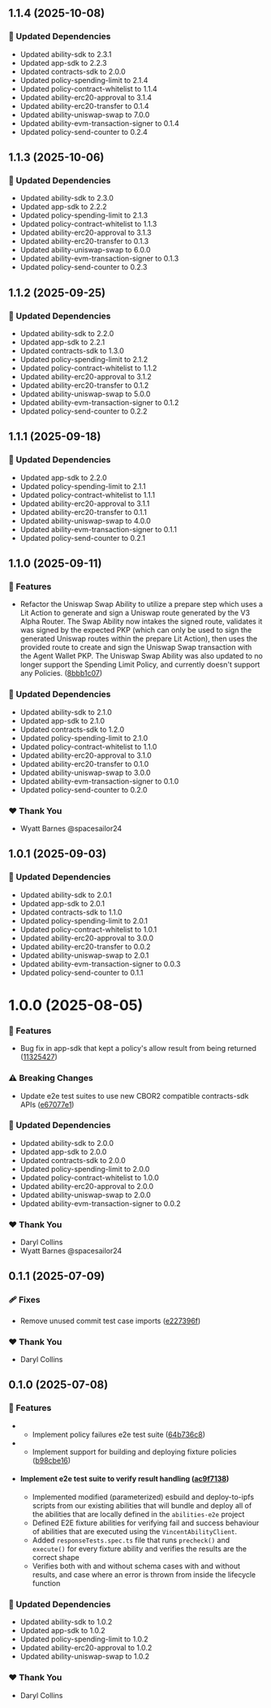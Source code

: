 ## 1.1.4 (2025-10-08)

### 🧱 Updated Dependencies

- Updated ability-sdk to 2.3.1
- Updated app-sdk to 2.2.3
- Updated contracts-sdk to 2.0.0
- Updated policy-spending-limit to 2.1.4
- Updated policy-contract-whitelist to 1.1.4
- Updated ability-erc20-approval to 3.1.4
- Updated ability-erc20-transfer to 0.1.4
- Updated ability-uniswap-swap to 7.0.0
- Updated ability-evm-transaction-signer to 0.1.4
- Updated policy-send-counter to 0.2.4

## 1.1.3 (2025-10-06)

### 🧱 Updated Dependencies

- Updated ability-sdk to 2.3.0
- Updated app-sdk to 2.2.2
- Updated policy-spending-limit to 2.1.3
- Updated policy-contract-whitelist to 1.1.3
- Updated ability-erc20-approval to 3.1.3
- Updated ability-erc20-transfer to 0.1.3
- Updated ability-uniswap-swap to 6.0.0
- Updated ability-evm-transaction-signer to 0.1.3
- Updated policy-send-counter to 0.2.3

## 1.1.2 (2025-09-25)

### 🧱 Updated Dependencies

- Updated ability-sdk to 2.2.0
- Updated app-sdk to 2.2.1
- Updated contracts-sdk to 1.3.0
- Updated policy-spending-limit to 2.1.2
- Updated policy-contract-whitelist to 1.1.2
- Updated ability-erc20-approval to 3.1.2
- Updated ability-erc20-transfer to 0.1.2
- Updated ability-uniswap-swap to 5.0.0
- Updated ability-evm-transaction-signer to 0.1.2
- Updated policy-send-counter to 0.2.2

## 1.1.1 (2025-09-18)

### 🧱 Updated Dependencies

- Updated app-sdk to 2.2.0
- Updated policy-spending-limit to 2.1.1
- Updated policy-contract-whitelist to 1.1.1
- Updated ability-erc20-approval to 3.1.1
- Updated ability-erc20-transfer to 0.1.1
- Updated ability-uniswap-swap to 4.0.0
- Updated ability-evm-transaction-signer to 0.1.1
- Updated policy-send-counter to 0.2.1

## 1.1.0 (2025-09-11)

### 🚀 Features

- Refactor the Uniswap Swap Ability to utilize a prepare step which uses a Lit Action to generate and sign a Uniswap route generated by the V3 Alpha Router. The Swap Ability now intakes the signed route, validates it was signed by the expected PKP (which can only be used to sign the generated Uniswap routes within the prepare Lit Action), then uses the provided route to create and sign the Uniswap Swap transaction with the Agent Wallet PKP. The Uniswap Swap Ability was also updated to no longer support the Spending Limit Policy, and currently doesn't support any Policies. ([8bbb1c07](https://github.com/LIT-Protocol/Vincent/commit/8bbb1c07))

### 🧱 Updated Dependencies

- Updated ability-sdk to 2.1.0
- Updated app-sdk to 2.1.0
- Updated contracts-sdk to 1.2.0
- Updated policy-spending-limit to 2.1.0
- Updated policy-contract-whitelist to 1.1.0
- Updated ability-erc20-approval to 3.1.0
- Updated ability-erc20-transfer to 0.1.0
- Updated ability-uniswap-swap to 3.0.0
- Updated ability-evm-transaction-signer to 0.1.0
- Updated policy-send-counter to 0.2.0

### ❤️ Thank You

- Wyatt Barnes @spacesailor24

## 1.0.1 (2025-09-03)

### 🧱 Updated Dependencies

- Updated ability-sdk to 2.0.1
- Updated app-sdk to 2.0.1
- Updated contracts-sdk to 1.1.0
- Updated policy-spending-limit to 2.0.1
- Updated policy-contract-whitelist to 1.0.1
- Updated ability-erc20-approval to 3.0.0
- Updated ability-erc20-transfer to 0.0.2
- Updated ability-uniswap-swap to 2.0.1
- Updated ability-evm-transaction-signer to 0.0.3
- Updated policy-send-counter to 0.1.1

# 1.0.0 (2025-08-05)

### 🚀 Features

- Bug fix in app-sdk that kept a policy's allow result from being returned ([11325427](https://github.com/LIT-Protocol/Vincent/commit/11325427))

### ⚠️ Breaking Changes

- Update e2e test suites to use new CBOR2 compatible contracts-sdk APIs ([e67077e1](https://github.com/LIT-Protocol/Vincent/commit/e67077e1))

### 🧱 Updated Dependencies

- Updated ability-sdk to 2.0.0
- Updated app-sdk to 2.0.0
- Updated contracts-sdk to 2.0.0
- Updated policy-spending-limit to 2.0.0
- Updated policy-contract-whitelist to 1.0.0
- Updated ability-erc20-approval to 2.0.0
- Updated ability-uniswap-swap to 2.0.0
- Updated ability-evm-transaction-signer to 0.0.2

### ❤️ Thank You

- Daryl Collins
- Wyatt Barnes @spacesailor24

## 0.1.1 (2025-07-09)

### 🩹 Fixes

- Remove unused commit test case imports ([e227396f](https://github.com/LIT-Protocol/Vincent/commit/e227396f))

### ❤️ Thank You

- Daryl Collins

## 0.1.0 (2025-07-08)

### 🚀 Features

- - Implement policy failures e2e test suite ([64b736c8](https://github.com/LIT-Protocol/Vincent/commit/64b736c8))
- - Implement support for building and deploying fixture policies ([b98cbe16](https://github.com/LIT-Protocol/Vincent/commit/b98cbe16))
- #### Implement e2e test suite to verify result handling ([ac9f7138](https://github.com/LIT-Protocol/Vincent/commit/ac9f7138))
  - Implemented modified (parameterized) esbuild and deploy-to-ipfs scripts from our existing abilities that will bundle and deploy all of the abilities that are locally defined in the `abilities-e2e` project
  - Defined E2E fixture abilities for verifying fail and success behaviour of abilities that are executed using the `VincentAbilityClient`.
  - Added `responseTests.spec.ts` file that runs `precheck()` and `execute()` for every fixture ability and verifies the results are the correct shape
  - Verifies both with and without schema cases with and without results, and case where an error is thrown from inside the lifecycle function

### 🧱 Updated Dependencies

- Updated ability-sdk to 1.0.2
- Updated app-sdk to 1.0.2
- Updated policy-spending-limit to 1.0.2
- Updated ability-erc20-approval to 1.0.2
- Updated ability-uniswap-swap to 1.0.2

### ❤️ Thank You

- Daryl Collins
